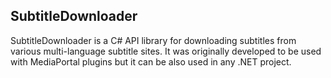 ## SubtitleDownloader

SubtitleDownloader is a C# API library for downloading subtitles from various multi-language subtitle sites.
It was originally developed to be used with MediaPortal plugins but it can be also used in any .NET project.
